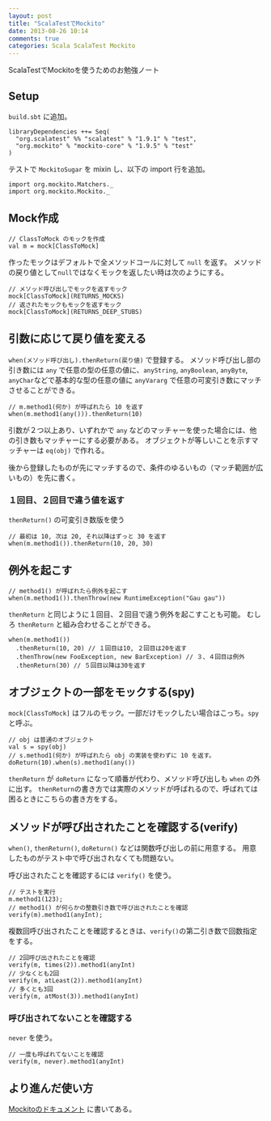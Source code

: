 ```yaml
---
layout: post
title: "ScalaTestでMockito"
date: 2013-08-26 10:14
comments: true
categories: Scala ScalaTest Mockito
---
```


ScalaTestでMockitoを使うためのお勉強ノート

## Setup

`build.sbt` に追加。

    libraryDependencies ++= Seq(
      "org.scalatest" %% "scalatest" % "1.9.1" % "test",
      "org.mockito" % "mockito-core" % "1.9.5" % "test"
    )

テストで `MockitoSugar` を mixin し、以下の import 行を追加。

    import org.mockito.Matchers._
    import org.mockito.Mockito._

## Mock作成

    // ClassToMock のモックを作成
    val m = mock[ClassToMock]

作ったモックはデフォルトで全メソッドコールに対して `null` を返す。
メソッドの戻り値として`null`ではなくモックを返したい時は次のようにする。

    // メソッド呼び出しでモックを返すモック
    mock[ClassToMock](RETURNS_MOCKS)
    // 返されたモックもモックを返すモック
    mock[ClassToMock](RETURNS_DEEP_STUBS)

## 引数に応じて戻り値を変える

`when(メソッド呼び出し).thenReturn(戻り値)` で登録する。
メソッド呼び出し部の引き数には `any` で任意の型の任意の値に、`anyString`, `anyBoolean`, `anyByte`, `anyChar`などで基本的な型の任意の値に `anyVararg` で任意の可変引き数にマッチさせることができる。

    // m.method1(何か) が呼ばれたら 10 を返す
    when(m.method1(any())).thenReturn(10)

引数が２つ以上あり、いずれかで `any` などのマッチャーを使った場合には、他の引き数もマッチャーにする必要がある。
オブジェクトが等しいことを示すマッチャーは `eq(obj)` で作れる。

後から登録したものが先にマッチするので、条件のゆるいもの（マッチ範囲が広いもの）を先に書く。

### １回目、２回目で違う値を返す

`thenReturn()` の可変引き数版を使う

    // 最初は 10, 次は 20, それ以降はずっと 30 を返す
    when(m.method1()).thenReturn(10, 20, 30)

## 例外を起こす

    // method1() が呼ばれたら例外を起こす
    when(m.method1()).thenThrow(new RuntimeException("Gau gau"))

`thenReturn` と同じように１回目、２回目で違う例外を起こすことも可能。
むしろ `thenReturn` と組み合わせることができる。

    when(m.method1())
      .thenReturn(10, 20) // １回目は10, ２回目は20を返す
      .thenThrow(new FooException, new BarException) // ３、４回目は例外
      .thenReturn(30) // ５回目以降は30を返す

## オブジェクトの一部をモックする(spy)

`mock[ClassToMock]` はフルのモック。一部だけモックしたい場合はこっち。`spy`と呼ぶ。

    // obj は普通のオブジェクト
    val s = spy(obj)
    // s.method1(何か) が呼ばれたら obj の実装を使わずに 10 を返す。
    doReturn(10).when(s).method1(any())

`thenReturn` が `doReturn` になって順番が代わり、メソッド呼び出しも `when` の外に出す。
`thenReturn`の書き方では実際のメソッドが呼ばれるので、呼ばれては困るときにこちらの書き方をする。

## メソッドが呼び出されたことを確認する(verify)

`when()`, `thenReturn()`, `doReturn()` などは関数呼び出しの前に用意する。
用意したものがテスト中で呼び出されなくても問題ない。

呼び出されたことを確認するには `verify()` を使う。

    // テストを実行
    m.method1(123);
    // method1() が何らかの整数引き数で呼び出されたことを確認
    verify(m).method1(anyInt);

複数回呼び出されたことを確認するときは、`verify()`の第二引き数で回数指定をする。

    // 2回呼び出されたことを確認
    verify(m, times(2)).method1(anyInt)
    // 少なくとも2回
    verify(m, atLeast(2)).method1(anyInt)
    // 多くとも3回
    verify(m, atMost(3)).method1(anyInt)

### 呼び出されてないことを確認する

`never` を使う。

    // 一度も呼ばれてないことを確認
    verify(m, never).method1(anyInt)

## より進んだ使い方

[Mockitoのドキュメント](http://docs.mockito.googlecode.com/hg/latest/org/mockito/Mockito.html)
に書いてある。
